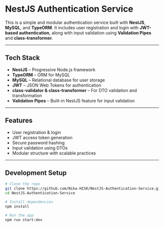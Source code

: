 #  NestJS Authentication Service

This is a simple and modular authentication service built with **NestJS**, **MySQL**, and **TypeORM**. It includes user registration and login with **JWT-based authentication**, along with input validation using **Validation Pipes** and **class-transformer**.

---

##  Tech Stack

- **NestJS** – Progressive Node.js framework
- **TypeORM** – ORM for MySQL
- **MySQL** – Relational database for user storage
- **JWT** – JSON Web Tokens for authentication
- **class-validator & class-transformer** – For DTO validation and transformation
- **Validation Pipes** – Built-in NestJS feature for input validation

---

##  Features

- User registration & login
- JWT access token generation
- Secure password hashing
- Input validation using DTOs
- Modular structure with scalable practices

---

##  Development Setup

```bash
# Clone the repo
git clone https://github.com/Nika-HISK/NestJS-Authentication-Service.git
cd NestJS-Authentication-Service

# Install dependencies
npm install

# Run the app
npm run start:dev
